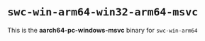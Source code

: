 # `swc-win-arm64-win32-arm64-msvc`

This is the **aarch64-pc-windows-msvc** binary for `swc-win-arm64`
